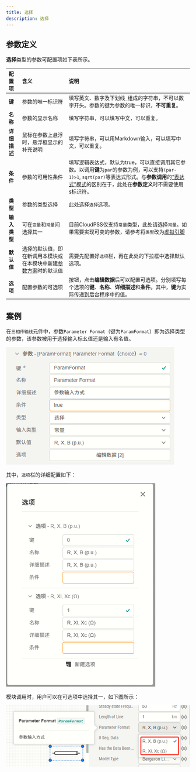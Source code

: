 ```yaml
---
title: 选择
description: 选择
---
```


## 参数定义

**选择**类型的参数可配置项如下表所示。

| 配置项 | 含义 | 说明 |
| :--- | :--- | :--- | 
| **键** | 参数的唯一标识符 | 填写英文、数字及下划线```_```组成的字符串，不可以数字开头。参数的键为参数的唯一标识，**不可重复**。 | 
| **名称** | 参数的显示名称 | 填写字符串，可以填写中文，可以重复。 | 
| **详细描述** | 鼠标在参数上悬浮时，悬浮框显示的补充说明 | 填写字符串，可以用Markdown输入，可以填写中文，可以重复。 |
| **条件** | 参数的可用性条件 | 填写逻辑表达式，默认为true，可以直接调用其它参数。以调用**键**为```par```的参数为例，可以支持``` (par-1)>1 ```, ```sqrt(par)```等表达式形式。与**参数调用**的[“表达式”模式](../../../10-params-variables-pins/index.md#表达式模式)的区别在于，此处在**参数定义**时不需要使用```$```标识符。 |
| **类型** | 参数的类型选择 | 此处选择```选择```选项。 |
| **输入类型** | 可在```变量```和```常量```间选择其一 | 目前CloudPSS仅支持```常量```类型，此处请选择```常量```。如果需要实现可变的参数，请参考将```类型```改为[虚拟引脚](../90-virtual-pin/index.md) |
| **默认值** | 选择的默认值，即在新调用本模块或在本模块中新建[参数方案](../../../30-param-config/index.md)时的默认值 | 需要先配置好```选项```栏，再在此处的下拉框中选择默认选项。 |
| **选项** | 配置参数的可选项 | 按钮，点击**编辑数据**后可以配置可选项。分别填写每个选项的**键**、**名称**、**详细描述**和**条件**。其中，**键**为实际传递到后台程序中的值。|


## 案例

在```三相传输线```元件中，参数```Parameter Format```（键为```ParamFormat```）即为选择类型的参数，该参数被用于选择输入标幺值还是输入有名值。

![三相传输线参数定义](image.png)

其中，```选项```栏的详细配置如下：

![选项栏详细配置](image-1.png)

模块调用时，用户可以在可选项中选择其一，如下图所示：

![三相传输线模块调用](image-2.png)


